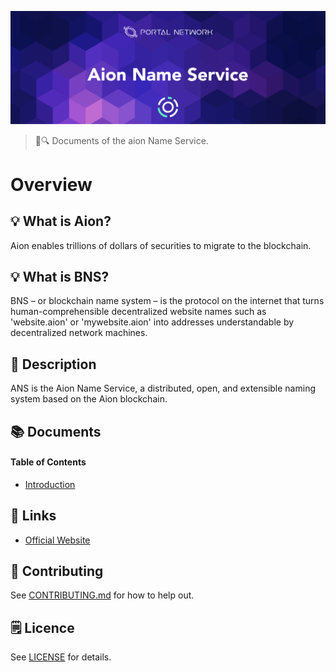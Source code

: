 ![Aion Name Service](./assets/title.jpg)

> 📖🔍 Documents of the aion Name Service.

# Overview

## 💡 What is Aion?
Aion enables trillions of dollars of securities to migrate to the blockchain.

## 💡 What is BNS?
BNS – or blockchain name system – is the protocol on the internet that turns human-comprehensible decentralized website names such as 'website.aion' or 'mywebsite.aion' into addresses understandable by decentralized network machines.

## 📝 Description
ANS is the Aion Name Service, a distributed, open, and extensible naming system based on the Aion blockchain.

## 📚 Documents

#### Table of Contents
-  [Introduction](./docs/INTRODUCTION.md)

## 🔗 Links
- [Official Website](https://aion.network/)

## 📣 Contributing
See [CONTRIBUTING.md](./CONTRIBUTING.md) for how to help out.

## 🗒 Licence
See [LICENSE](./LICENSE) for details.
